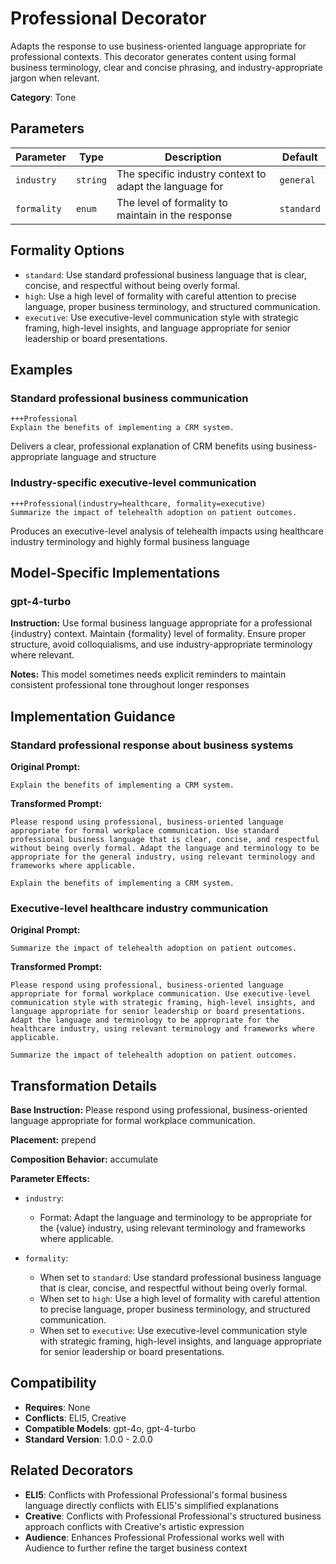 # Professional Decorator

Adapts the response to use business-oriented language appropriate for professional contexts. This decorator generates content using formal business terminology, clear and concise phrasing, and industry-appropriate jargon when relevant.

**Category**: Tone

## Parameters

| Parameter | Type | Description | Default |
|-----------|------|-------------|--------|
| `industry` | `string` | The specific industry context to adapt the language for | `general` |
| `formality` | `enum` | The level of formality to maintain in the response | `standard` |

## Formality Options

- `standard`: Use standard professional business language that is clear, concise, and respectful without being overly formal.
- `high`: Use a high level of formality with careful attention to precise language, proper business terminology, and structured communication.
- `executive`: Use executive-level communication style with strategic framing, high-level insights, and language appropriate for senior leadership or board presentations.

## Examples

### Standard professional business communication

```
+++Professional
Explain the benefits of implementing a CRM system.
```

Delivers a clear, professional explanation of CRM benefits using business-appropriate language and structure

### Industry-specific executive-level communication

```
+++Professional(industry=healthcare, formality=executive)
Summarize the impact of telehealth adoption on patient outcomes.
```

Produces an executive-level analysis of telehealth impacts using healthcare industry terminology and highly formal business language

## Model-Specific Implementations

### gpt-4-turbo

**Instruction:** Use formal business language appropriate for a professional {industry} context. Maintain {formality} level of formality. Ensure proper structure, avoid colloquialisms, and use industry-appropriate terminology where relevant.

**Notes:** This model sometimes needs explicit reminders to maintain consistent professional tone throughout longer responses


## Implementation Guidance

### Standard professional response about business systems

**Original Prompt:**
```
Explain the benefits of implementing a CRM system.
```

**Transformed Prompt:**
```
Please respond using professional, business-oriented language appropriate for formal workplace communication. Use standard professional business language that is clear, concise, and respectful without being overly formal. Adapt the language and terminology to be appropriate for the general industry, using relevant terminology and frameworks where applicable.

Explain the benefits of implementing a CRM system.
```

### Executive-level healthcare industry communication

**Original Prompt:**
```
Summarize the impact of telehealth adoption on patient outcomes.
```

**Transformed Prompt:**
```
Please respond using professional, business-oriented language appropriate for formal workplace communication. Use executive-level communication style with strategic framing, high-level insights, and language appropriate for senior leadership or board presentations. Adapt the language and terminology to be appropriate for the healthcare industry, using relevant terminology and frameworks where applicable.

Summarize the impact of telehealth adoption on patient outcomes.
```

## Transformation Details

**Base Instruction:** Please respond using professional, business-oriented language appropriate for formal workplace communication.

**Placement:** prepend

**Composition Behavior:** accumulate

**Parameter Effects:**

- `industry`:
  - Format: Adapt the language and terminology to be appropriate for the {value} industry, using relevant terminology and frameworks where applicable.

- `formality`:
  - When set to `standard`: Use standard professional business language that is clear, concise, and respectful without being overly formal.
  - When set to `high`: Use a high level of formality with careful attention to precise language, proper business terminology, and structured communication.
  - When set to `executive`: Use executive-level communication style with strategic framing, high-level insights, and language appropriate for senior leadership or board presentations.

## Compatibility

- **Requires**: None
- **Conflicts**: ELI5, Creative
- **Compatible Models**: gpt-4o, gpt-4-turbo
- **Standard Version**: 1.0.0 - 2.0.0

## Related Decorators

- **ELI5**: Conflicts with Professional Professional's formal business language directly conflicts with ELI5's simplified explanations
- **Creative**: Conflicts with Professional Professional's structured business approach conflicts with Creative's artistic expression
- **Audience**: Enhances Professional Professional works well with Audience to further refine the target business context
